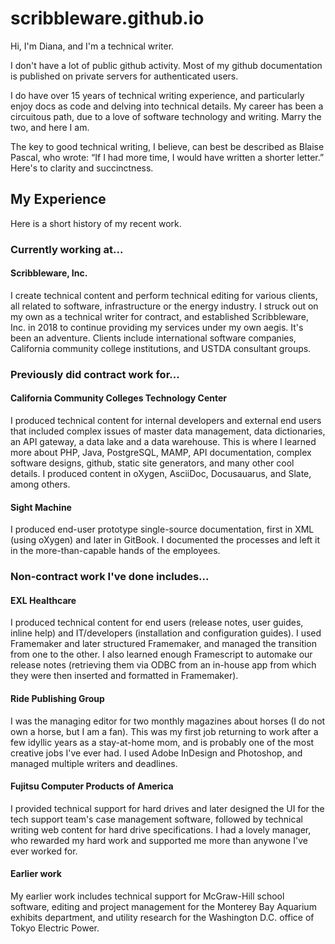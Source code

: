 # scribbleware.github.io

Hi, I'm Diana, and I'm a technical writer.

I don't have a lot of public github activity. Most of my github documentation is published on private servers for authenticated users. 

I do have over 15 years of technical writing experience, and particularly enjoy docs as code and delving into technical details. My career has been a circuitous path, due to a love of software technology and writing. Marry the two, and here I am.

The key to good technical writing, I believe, can best be described as Blaise Pascal, who wrote: “If I had more time, I would have written a shorter letter.” Here's to clarity and succinctness.

## My Experience

Here is a short history of my recent work.

### Currently working at...

#### Scribbleware, Inc.

I create technical content and perform technical editing for various clients, all related to software, infrastructure or the energy industry. I struck out on my own as a technical writer for contract, and established Scribbleware, Inc. in 2018 to continue providing my services under my own aegis. It's been an adventure. Clients include international software companies, California community college institutions, and USTDA consultant groups.

### Previously did contract work for...

#### California Community Colleges Technology Center

I produced technical content for internal developers and external end users that included complex issues of master data management, data dictionaries, an API gateway, a data lake and a data warehouse. This is where I learned more about PHP, Java, PostgreSQL, MAMP, API documentation, complex software designs, github, static site generators, and many other cool details. I produced content in oXygen, AsciiDoc, Docusauarus, and Slate, among others.

#### Sight Machine

I produced end-user prototype single-source documentation, first in XML (using oXygen) and later in GitBook. I documented the processes and left it in the more-than-capable hands of the employees.

### Non-contract work I've done includes...

#### EXL Healthcare

I produced technical content for end users (release notes, user guides, inline help) and IT/developers (installation and configuration guides). I used Framemaker and later structured Framemaker, and managed the transition from one to the other. I also learned enough Framescript to automake our release notes (retrieving them via ODBC from an in-house app from which they were then inserted and formatted in Framemaker).

#### Ride Publishing Group

I was the managing editor for two monthly magazines about horses (I do not own a horse, but I am a fan). This was my first job returning to work after a few idyllic years as a stay-at-home mom, and is probably one of the most creative jobs I've ever had. I used Adobe InDesign and Photoshop, and managed multiple writers and deadlines. 

#### Fujitsu Computer Products of America

I provided technical support for hard drives and later designed the UI for the tech support team's case management software, followed by technical writing web content for hard drive specifications. I had a lovely manager, who rewarded my hard work and supported me more than anywone I've ever worked for.

#### Earlier work

My earlier work includes technical support for McGraw-Hill school software, editing and project management for the Monterey Bay Aquarium exhibits department, and utility research for the Washington D.C. office of Tokyo Electric Power.
